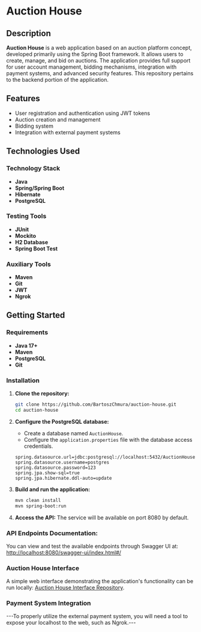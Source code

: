 # Auction House

## Description
**Auction House** is a web application based on an auction platform concept, developed primarily using the Spring Boot framework. It allows users to create, manage, and bid on auctions. The application provides full support for user account management, bidding mechanisms, integration with payment systems, and advanced security features. This repository pertains to the backend portion of the application.

## Features
- User registration and authentication using JWT tokens
- Auction creation and management
- Bidding system
- Integration with external payment systems

## Technologies Used

### Technology Stack
- **Java**
- **Spring/Spring Boot**
- **Hibernate**
- **PostgreSQL**

### Testing Tools
- **JUnit**
- **Mockito**
- **H2 Database**
- **Spring Boot Test**

### Auxiliary Tools
- **Maven**
- **Git**
- **JWT**
- **Ngrok**

## Getting Started

### Requirements
- **Java 17+**
- **Maven**
- **PostgreSQL**
- **Git**

### Installation

1. **Clone the repository:**
    ```bash
    git clone https://github.com/BartoszChmura/auction-house.git
    cd auction-house
    ```

2. **Configure the PostgreSQL database:**
    - Create a database named `AuctionHouse`.
    - Configure the `application.properties` file with the database access credentials.
    ```properties
    spring.datasource.url=jdbc:postgresql://localhost:5432/AuctionHouse
    spring.datasource.username=postgres
    spring.datasource.password=123
    spring.jpa.show-sql=true
    spring.jpa.hibernate.ddl-auto=update
    ```

3. **Build and run the application:**
    ```bash
    mvn clean install
    mvn spring-boot:run
    ```

4. **Access the API:**
    The service will be available on port 8080 by default.

### API Endpoints Documentation:
You can view and test the available endpoints through Swagger UI at: [http://localhost:8080/swagger-ui/index.html#/](http://localhost:8080/swagger-ui/index.html#/)

### Auction House Interface

A simple web interface demonstrating the application's functionality can be run locally: [Auction House Interface Repository](https://github.com/BartoszChmura/Auction-House-Interface).

### Payment System Integration

---To properly utilize the external payment system, you will need a tool to expose your localhost to the web, such as Ngrok.---
